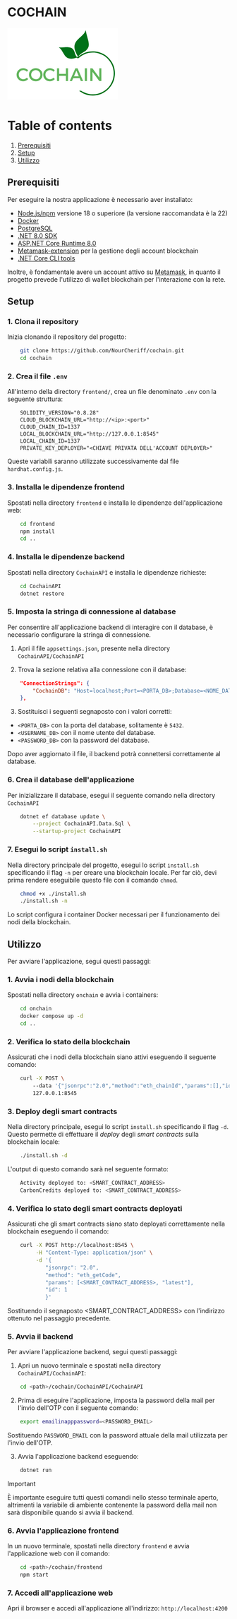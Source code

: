 # COCHAIN

![cochain-logo](./frontend/public/logo.png)

# Table of contents

1. [Prerequisiti](#prerequisiti)
2. [Setup](#setup)
3. [Utilizzo](#utilizzo)

## Prerequisiti

Per eseguire la nostra applicazione è necessario aver installato:

- [Node.js/npm](https://nodejs.org/en/download) versione 18 o superiore (la versione raccomandata è la 22)
- [Docker](https://docs.docker.com/engine/install/)
- [PostgreSQL](https://www.postgresql.org/download/)
- [.NET 8.0 SDK](https://dotnet.microsoft.com/en-us/download/dotnet/8.0)
- [ASP.NET Core Runtime 8.0](https://dotnet.microsoft.com/en-us/download/dotnet/8.0)
- [Metamask-extension](https://metamask.io/download) per la gestione degli account blockchain
- [.NET Core CLI tools](https://learn.microsoft.com/en-us/ef/core/get-started/overview/install#get-the-net-core-cli-tools)

Inoltre, è fondamentale avere un account attivo su [Metamask](https://portfolio.metamask.io/), in quanto il progetto prevede l'utilizzo di wallet blockchain per l'interazione con la rete.

## Setup

### 1. Clona il repository
   Inizia clonando il repository del progetto:

```bash
    git clone https://github.com/NourCheriff/cochain.git
    cd cochain
```

### 2. Crea il file `.env`
   All'interno della directory `frontend/`, crea un file denominato `.env` con la seguente struttura:

```env
    SOLIDITY_VERSION="0.8.28"
    CLOUD_BLOCKCHAIN_URL="http://<ip>:<port>"
    CLOUD_CHAIN_ID=1337
    LOCAL_BLOCKCHAIN_URL="http://127.0.0.1:8545"
    LOCAL_CHAIN_ID=1337
    PRIVATE_KEY_DEPLOYER="<CHIAVE PRIVATA DELL'ACCOUNT DEPLOYER>"
```

Queste variabili saranno utilizzate successivamente dal file `hardhat.config.js`.

### 3. Installa le dipendenze frontend
   Spostati nella directory `frontend` e installa le dipendenze dell'applicazione web:

```bash
    cd frontend
    npm install
    cd ..
```

### 4. Installa le dipendenze backend
   Spostati nella directory `CochainAPI` e installa le dipendenze richieste:

```bash
    cd CochainAPI
    dotnet restore
```

### 5. Imposta la stringa di connessione al database
   Per consentire all'applicazione backend di interagire con il database, è necessario configurare la stringa di connessione.
    
   1. Apri il file `appsettings.json`, presente nella directory `CochainAPI/CochainAPI`

   2. Trova la sezione relativa alla connessione con il database:
```json
    "ConnectionStrings": {
        "CochainDB": "Host=localhost;Port=<PORTA_DB>;Database=<NOME_DATABASE>;Username=<USERNAME_DB>;Password=<PASSWORD_DB>"
    },
```

   3. Sostituisci i seguenti segnaposto con i valori corretti:
   - `<PORTA_DB>` con la porta del database, solitamente è `5432`.
   - `<USERNAME_DB>` con il nome utente del database.
   - `<PASSWORD_DB>` con la password del database.

   Dopo aver aggiornato il file, il backend potrà connettersi correttamente al database.
    

### 6. Crea il database dell'applicazione
   Per inizializzare il database, esegui il seguente comando nella directory `CochainAPI`

```bash
    dotnet ef database update \
        --project CochainAPI.Data.Sql \
        --startup-project CochainAPI
```


### 7. Esegui lo script `install.sh`
   Nella directory principale del progetto, esegui lo script `install.sh` specificando il flag `-n` per creare una blockchain locale. Per far ciò, devi prima rendere eseguibile questo file con il comando `chmod`.

```bash
    chmod +x ./install.sh
    ./install.sh -n
```

Lo script configura i container Docker necessari per il funzionamento dei nodi della blockchain.

## Utilizzo

Per avviare l'applicazione, segui questi passaggi:

### 1. Avvia i nodi della blockchain
   Spostati nella directory `onchain` e avvia i containers:

```bash
    cd onchain
    docker compose up -d
    cd ..
```

### 2. Verifica lo stato della blockchain
   Assicurati che i nodi della blockchain siano attivi eseguendo il seguente comando:

```bash
    curl -X POST \ 
        --data '{"jsonrpc":"2.0","method":"eth_chainId","params":[],"id":1}' \
        127.0.0.1:8545
```

### 3. Deploy degli smart contracts
   Nella directory principale, esegui lo script `install.sh` specificando il flag `-d`. Questo permette di effettuare il _deploy_ degli _smart contracts_ sulla blockchain locale:

```bash
    ./install.sh -d
```

L'output di questo comando sarà nel seguente formato:

```bash
    Activity deployed to: <SMART_CONTRACT_ADDRESS>
    CarbonCredits deployed to: <SMART_CONTRACT_ADDRESS>
```

### 4. Verifica lo stato degli smart contracts deployati
   Assicurati che gli smart contracts siano stato deployati correttamente nella blockchain eseguendo il comando:

```bash
    curl -X POST http://localhost:8545 \
         -H "Content-Type: application/json" \
         -d '{
            "jsonrpc": "2.0",
            "method": "eth_getCode",
            "params": [<SMART_CONTRACT_ADDRESS>, "latest"],
            "id": 1
            }'
```

   Sostituendo il segnaposto <SMART_CONTRACT_ADDRESS> con l'indirizzo ottenuto nel passaggio precedente.

### 5. Avvia il backend
   Per avviare l'applicazione backend, segui questi passaggi:

   1. Apri un nuovo terminale e spostati nella directory `CochainAPI/CochainAPI`:

```bash
    cd <path>/cochain/CochainAPI/CochainAPI
```

   2. Prima di eseguire l'applicazione, imposta la password della mail per l'invio dell'OTP con il seguente comando:

```bash
    export emailinapppassword=<PASSWORD_EMAIL>
```
   Sostituendo `PASSWORD_EMAIL` con la password attuale della mail utilizzata per l'invio dell'OTP.

   3. Avvia l'applicazione backend eseguendo:

```bash
    dotnet run
```

> [!IMPORTANT]  
> È importante eseguire tutti questi comandi nello stesso terminale aperto, altrimenti la variabile di ambiente contenente la password della mail non sarà disponibile quando si avvia il backend. 

### 6. Avvia l'applicazione frontend
   In un nuovo terminale, spostati nella directory `frontend` e avvia l'applicazione web con il comando:

```bash
    cd <path>/cochain/frontend
    npm start
```

### 7. Accedi all'applicazione web
   Apri il browser e accedi all'applicazione all'indirizzo: `http://localhost:4200`
